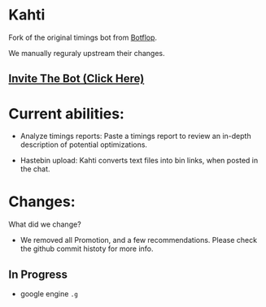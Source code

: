 # Kahti

Fork of the original timings bot from 
[Botflop](https://github.com/Pemigrade/botflop).

We manually reguraly upstream their changes.


## [Invite The Bot (Click Here)](https://discord.com/oauth2/authorize?client_id=801178754772500500&permissions=68608&scope=bot)


# Current abilities:

- Analyze timings reports:
Paste a timings report to review an in-depth description of potential optimizations.

- Hastebin upload:
Kahti converts text files into bin links, when posted in the chat.

# Changes:

What did we change? 
- We removed all Promotion, and a few recommendations. Please check the github commit histoty for more info.


## In Progress
* google engine `.g`
